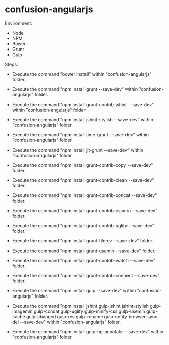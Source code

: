 # confusion-angularjs

Environment:
- Node
- NPM
- Bower
- Grunt
- Gulp

Steps:
- Execute the command "bower install" within "confusion-angularjs" folder.
- Execute the command "npm install grunt --save-dev" within "confusion-angularjs" folder.
- Execute the command "npm install grunt-contrib-jshint --save-dev" within "confusion-angularjs" folder.
- Execute the command "npm install jshint-stylish --save-dev" within "confusion-angularjs" folder.
- Execute the command "npm install time-grunt --save-dev" within "confusion-angularjs" folder.
- Execute the command "npm install jit-grunt --save-dev" within "confusion-angularjs" folder.
- Execute the command "npm install grunt-contrib-copy --save-dev" folder.
- Execute the command "npm install grunt-contrib-clean --save-dev" folder.
- Execute the command "npm install grunt-contrib-concat --save-dev" folder.
- Execute the command "npm install grunt-contrib-cssmin --save-dev" folder.
- Execute the command "npm install grunt-contrib-uglify --save-dev" folder.
- Execute the command "npm install grunt-filerev --save-dev" folder.
- Execute the command "npm install grunt-usemin --save-dev" folder.
- Execute the command "npm install grunt-contrib-watch --save-dev" folder.
- Execute the command "npm install grunt-contrib-connect --save-dev" folder.

- Execute the command "npm install gulp --save-dev" within "confusion-angularjs" folder.
- Execute the command "npm install jshint gulp-jshint jshint-stylish gulp-imagemin gulp-concat gulp-uglify gulp-minify-css gulp-usemin gulp-cache gulp-changed gulp-rev gulp-rename gulp-notify  browser-sync del --save-dev" within "confusion-angularjs" folder.
- Execute the command "npm install gulp-ng-annotate --save-dev" within "confusion-angularjs" folder.